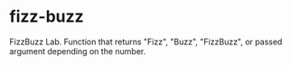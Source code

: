 # fizz-buzz
FizzBuzz Lab. Function that returns "Fizz", "Buzz",  "FizzBuzz", or passed argument depending on the number.
